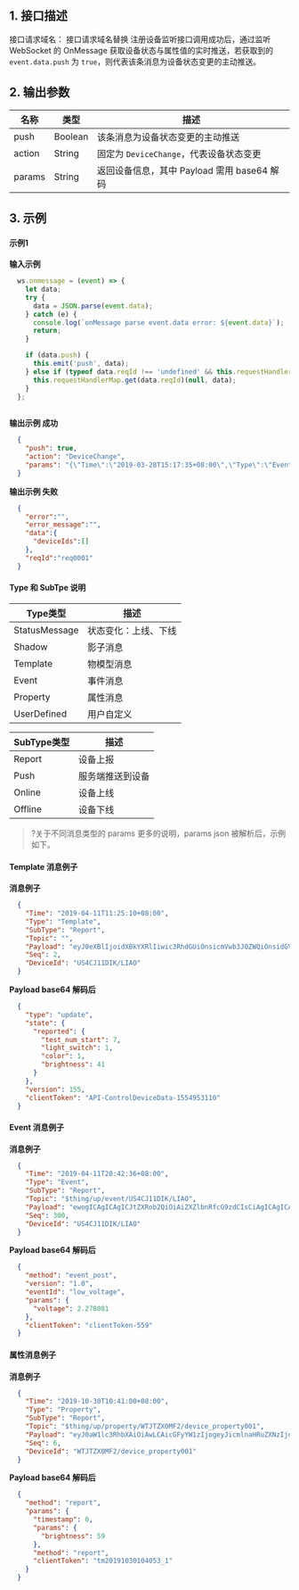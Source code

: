 ## 1. 接口描述
接口请求域名： 接口请求域名替换
注册设备监听接口调用成功后，通过监听 WebSocket 的 OnMessage 获取设备状态与属性值的实时推送，若获取到的 `event.data.push` 为 `true`，则代表该条消息为设备状态变更的主动推送。

## 2. 输出参数

|名称|类型|描述|
|---|---|---|
|push|Boolean|该条消息为设备状态变更的主动推送|
|action|String|固定为 `DeviceChange`，代表设备状态变更|
|params|String|返回设备信息，其中 Payload 需用 base64 解码|

## 3. 示例
#### 示例1
**输入示例**
```js
  ws.onmessage = (event) => {
    let data;
    try {
      data = JSON.parse(event.data);
    } catch (e) {
      console.log(`onMessage parse event.data error: ${event.data}`);
      return;
    }

    if (data.push) {
      this.emit('push', data);
    } else if (typeof data.reqId !== 'undefined' && this.requestHandlerMap.has(data.reqId)) {
      this.requestHandlerMap.get(data.reqId)(null, data);
    }
  };
  
```
**输出示例 成功**
```json
  {
    "push": true,
    "action": "DeviceChange",
    "params": "{\"Time\":\"2019-03-28T15:17:35+08:00\",\"Type\":\"Event\",\"SubType\":\"Report\",\"Topic\":\"$thing/up/event/LQCSPUNOZ9/testDerive1\",\"Payload\":\"eyJtZXRob2QiOiJldmVudF9wb3N0IiwiY2xpZW50VG9rZW4iOiIxMjMiLCJ2ZXJzaW9uIjoiMS4wIiwiZXZlbnRJZCI6InN0YXR1c19yZXBvcnQiLCJ0aW1lc3RhbXAiOjAsInBhcmFtcyI6eyJzdGF0dXMiOjAsIm1lc3NhZ2UiOiJEZXZpY2VPSyJ9fQ==\",\"Seq\":38,\"DeviceId\":\"LQCSPUNOZ9/testDerive\"}"
  }
```
**输出示例 失败**
```json
  {
    "error":"",
    "error_message":"",
    "data":{
      "deviceIds":[]
    },
    "reqId":"req0001"
  }
```

#### Type 和 SubTpe 说明

|Type类型|描述|
|---|---|
|StatusMessage|状态变化：上线、下线|
|Shadow|影子消息|
|Template|物模型消息|
|Event|事件消息|
|Property|属性消息|
|UserDefined|用户自定义|



|SubType类型|描述|
|---|---|
|Report|设备上报|
|Push|服务端推送到设备|
|Online|设备上线|
|Offline|设备下线|

>?关于不同消息类型的 params 更多的说明，params json 被解析后，示例如下。

#### Template 消息例子


**消息例子**
```json
  {
    "Time": "2019-04-11T11:25:10+08:00",
    "Type": "Template",
    "SubType": "Report",
    "Topic": "",
    "Payload": "eyJ0eXBlIjoidXBkYXRlIiwic3RhdGUiOnsicmVwb3J0ZWQiOnsidGVzdF9udW1fc3RhcnQiOjcsImxpZ2h0X3N3aXRjaCI6MSwiY29sb3IiOjEsImJyaWdodG5lc3MiOjQxfX0sInZlcnNpb24iOjE1NSwiY2xpZW50VG9rZW4iOiJBUEktQ29udHJvbERldmljZURhdGEtMTU1NDk1MzExMCJ9",
    "Seq": 2,
    "DeviceId": "US4CJ11DIK/LIAO"
  }
```

**Payload base64 解码后**
```json
  {
    "type": "update",
    "state": {
      "reported": {
        "test_num_start": 7,
        "light_switch": 1,
        "color": 1,
        "brightness": 41
      }
    },
    "version": 155,
    "clientToken": "API-ControlDeviceData-1554953110"
  }
```

#### Event 消息例子

**消息例子**
```json
  {
    "Time": "2019-04-11T20:42:36+08:00",
    "Type": "Event",
    "SubType": "Report",
    "Topic": "$thing/up/event/US4CJ11DIK/LIAO",
    "Payload": "ewogICAgICAgICJtZXRob2QiOiAiZXZlbnRfcG9zdCIsCiAgICAgICAgInZlcnNpb24iOiAiMS4wIiwKICAgICAgICAiZXZlbnRJZCI6ICJsb3dfdm9sdGFnZSIsCiAgICAgICAgInBhcmFtcyI6IHsKICAgICAgICAgICAgInZvbHRhZ2UiOiAyLjI3ODA4MQogICAgICAgIH0sCiAgICAgICAgImNsaWVudFRva2VuIjogImNsaWVudFRva2VuLTU1OSJ9",
    "Seq": 300,
    "DeviceId": "US4CJ11DIK/LIAO"
  }
```

**Payload base64 解码后**
```json
  {
    "method": "event_post",
    "version": "1.0",
    "eventId": "low_voltage",
    "params": {
      "voltage": 2.278081
    },
    "clientToken": "clientToken-559"
  }
```

#### 属性消息例子

**消息例子**
```json
  {
    "Time": "2019-10-30T10:41:00+08:00",
    "Type": "Property",
    "SubType": "Report",
    "Topic": "$thing/up/property/WTJTZX0MF2/device_property001",
    "Payload": "eyJ0aW1lc3RhbXAiOiAwLCAicGFyYW1zIjogeyJicmlnaHRuZXNzIjogNTl9LCAibWV0aG9kIjogInJlcG9ydCIsICJjbGllbnRUb2tlbiI6ICJ0bTIwMTkxMDMwMTA0MDUzXzEifQ==",
    "Seq": 6,
    "DeviceId": "WTJTZX0MF2/device_property001"
  }
```

**Payload base64 解码后**
```json
  {
    "method": "report",
    "params": {
      "timestamp": 0,
      "params": {
        "brightness": 59
      },
      "method": "report",
      "clientToken": "tm20191030104053_1"
    }
  }
```

